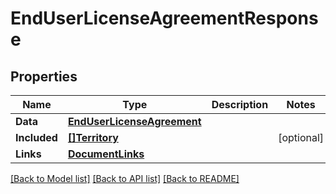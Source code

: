# EndUserLicenseAgreementResponse

## Properties

Name | Type | Description | Notes
------------ | ------------- | ------------- | -------------
**Data** | [**EndUserLicenseAgreement**](EndUserLicenseAgreement.md) |  | 
**Included** | [**[]Territory**](Territory.md) |  | [optional] 
**Links** | [**DocumentLinks**](DocumentLinks.md) |  | 

[[Back to Model list]](../README.md#documentation-for-models) [[Back to API list]](../README.md#documentation-for-api-endpoints) [[Back to README]](../README.md)


